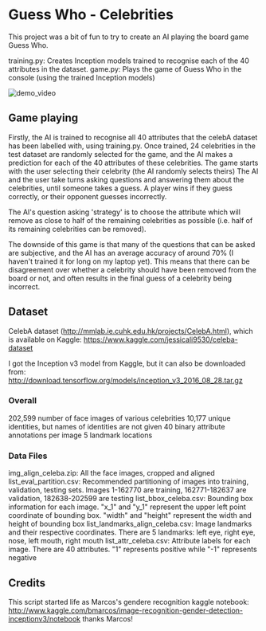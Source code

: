 # Guess Who - Celebrities

This project was a bit of fun to try to create an AI playing the board game Guess Who. 

training.py: Creates Inception models trained to recognise each of the 40 attributes in the dataset.
game.py: Plays the game of Guess Who in the console (using the trained Inception models)

![demo_video](https://im5.ezgif.com/tmp/ezgif-5-8d9578ecd7db.gif)

## Game playing
Firstly, the AI is trained to recognise all 40 attributes that the celebA dataset has been labelled with, using training.py.
Once trained, 24 celebrities in the test dataset are randomly selected for the game, and the AI makes a prediction for each of the 40 attributes of these celebrities.
The game starts with the user selecting their celebrity (the AI randomly selects theirs)
The AI and the user take turns asking questions and answering them about the celebrities, until someone takes a guess.
A player wins if they guess correctly, or their opponent guesses incorrectly.

The AI's question asking 'strategy' is to choose the attribute which will remove as close to half of the remaining celebrities as possible (i.e. half of its remaining celebrities can be removed).

The downside of this game is that many of the questions that can be asked are subjective, and the AI has an average accuracy of  around 70% (I haven't trained it for long on my laptop yet). This means that there can be disagreement over whether a celebrity should have been removed from the board or not, and often results in the final guess of a celebrity being incorrect.

## Dataset
CelebA dataset (http://mmlab.ie.cuhk.edu.hk/projects/CelebA.html), which is available on Kaggle: https://www.kaggle.com/jessicali9530/celeba-dataset

I got the Inception v3 model from Kaggle, but it can also be downloaded from: http://download.tensorflow.org/models/inception_v3_2016_08_28.tar.gz

### Overall
202,599 number of face images of various celebrities 10,177 unique identities, but names of identities are not given 40 binary attribute annotations per image 5 landmark locations

### Data Files
img_align_celeba.zip: All the face images, cropped and aligned
list_eval_partition.csv: Recommended partitioning of images into training, validation, testing sets. Images 1-162770 are training, 162771-182637 are validation, 182638-202599 are testing
list_bbox_celeba.csv: Bounding box information for each image. "x_1" and "y_1" represent the upper left point coordinate of bounding box. "width" and "height" represent the width and height of bounding box
list_landmarks_align_celeba.csv: Image landmarks and their respective coordinates. There are 5 landmarks: left eye, right eye, nose, left mouth, right mouth
list_attr_celeba.csv: Attribute labels for each image. There are 40 attributes. "1" represents positive while "-1" represents negative

## Credits
This script started life as Marcos's gendere recognition kaggle notebook: http://www.kaggle.com/bmarcos/image-recognition-gender-detection-inceptionv3/notebook
thanks Marcos!
